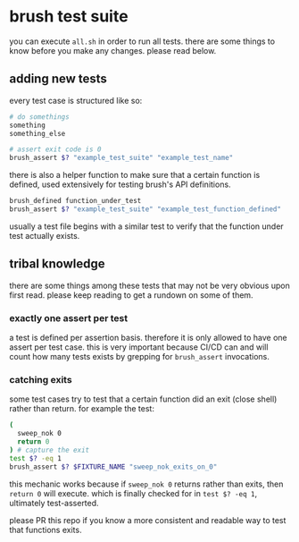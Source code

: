 # brush test suite

you can execute `all.sh` in order to run all tests. there are some things to know before you make
any changes. please read below.

## adding new tests

every test case is structured like so:

```bash
# do somethings
something
something_else

# assert exit code is 0
brush_assert $? "example_test_suite" "example_test_name"
```

there is also a helper function to make sure that a certain function is defined, used extensively
for testing brush's API definitions.

```bash
brush_defined function_under_test
brush_assert $? "example_test_suite" "example_test_function_defined"
```

usually a test file begins with a similar test to verify that the function under test actually
exists.

## tribal knowledge

there are some things among these tests that may not be very obvious upon first read. please keep
reading to get a rundown on some of them.

### exactly one assert per test

a test is defined per assertion basis. therefore it is only allowed to have one assert per test
case. this is very important because CI/CD can and will count how many tests exists by grepping
for `brush_assert` invocations.

### catching exits

some test cases try to test that a certain function did an exit (close shell) rather than return.
for example the test:

```bash
(
  sweep_nok 0
  return 0
) # capture the exit
test $? -eq 1
brush_assert $? $FIXTURE_NAME "sweep_nok_exits_on_0"
```

this mechanic works because if `sweep_nok 0` returns rather than exits, then `return 0` will
execute. which is finally checked for in `test $? -eq 1`, ultimately test-asserted.

please PR this repo if you know a more consistent and readable way to test that functions exits.
